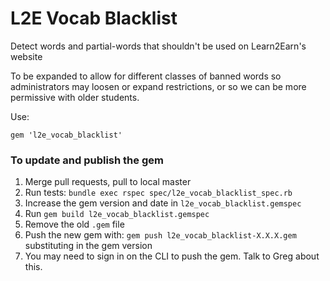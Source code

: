 L2E Vocab Blacklist
==================

Detect words and partial-words that shouldn't be used on Learn2Earn's website

To be expanded to allow for different classes of banned words so
administrators may loosen or expand restrictions, or so we can be more
permissive with older students.

Use:
```
gem 'l2e_vocab_blacklist'
```

### To update and publish the gem

1. Merge pull requests, pull to local master
2. Run tests: `bundle exec rspec spec/l2e_vocab_blacklist_spec.rb`
3. Increase the gem version and date in `l2e_vocab_blacklist.gemspec`
4. Run `gem build l2e_vocab_blacklist.gemspec`
5. Remove the old `.gem` file
6. Push the new gem with: `gem push l2e_vocab_blacklist-X.X.X.gem` substituting in the gem version
  1. You may need to sign in on the CLI to push the gem. Talk to Greg about this.